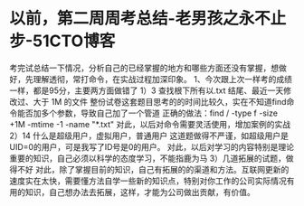 # 以前，第二周周考总结-老男孩之永不止步-51CTO博客
考完试总结一下情况，分析自己的已经掌握的地方和哪些方面还没有掌握，想做好，先理解透彻，常打命令，在实战过程加深印象。
1、今次跟上次一样考的成绩一样，都是95分，主要两方面做错了
1）3    查找根下所有以.txt 结尾、最近一天修改过、大于 1M 的文件
整份试卷这套题目思考的的时间比较久，实在不知道find命令能否加多个参数，导致自己加了一个管道
正确的做法：find /  -type f  -size +1M -mtime  -1 -name  "*.txt"
对此，以后对命令需要灵活使用，增加案例的实战
2）14    什么是超级用户，虚拟用户，普通用户
这道题做得不严谨，如超级用户是UID=0的用户，可是我写了ID号是0的用户。
对此，以后对学习的内容特别是理论重要的知识，自己必须以科学的态度学习，不能指鹿为马
3）几道拓展的试题，做得不好
对此，除了掌握目前的知识，自己有拓展的的渠道和方法。互联网更新的速度实在太快，需要懂方法自学一些新的知识点，特别对你工作的公司实际情况有用的知识，自己想办法去拓展，这样，才能为公司做出贡献，有价值。
